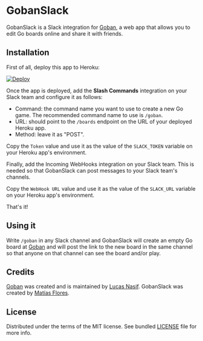 # GobanSlack

GobanSlack is a Slack integration for [Goban](http://goban.co/), a web app that allows you to edit Go boards online and share it with friends.

## Installation

First of all, deploy this app to Heroku:

[![Deploy](https://www.herokucdn.com/deploy/button.png)](https://heroku.com/deploy)

Once the app is deployed, add the **Slash Commands** integration on your Slack team and configure it as follows:

* Command: the command name you want to use to create a new Go game. The recommended command name to use is `/goban`.
* URL: should point to the `/boards` endpoint on the URL of your deployed Heroku app.
* Method: leave it as "POST".

Copy the `Token` value and use it as the value of the `SLACK_TOKEN` variable on your Heroku app's environment.

Finally, add the Incoming WebHooks integration on your Slack team. This is needed so that GobanSlack can post messages to your Slack team's channels.

Copy the `WebHook URL` value and use it as the value of the `SLACK_URL` variable on your Heroku app's environment.

That's it!

## Using it

Write `/goban` in any Slack channel and GobanSlack will create an empty Go board at [Goban](http://goban.co) and will post the link to the new board in the same channel so that anyone on that channel can see the board and/or play.

## Credits

[Goban](http://goban.co) was created and is maintained by [Lucas Nasif](http://lucasnasif.com).
GobanSlack was created by [Matías Flores](http://matflores.com).

## License

Distributed under the terms of the MIT license.
See bundled [LICENSE](https://github.com/matflores/goban-slack/blob/master/LICENSE)
file for more info.
